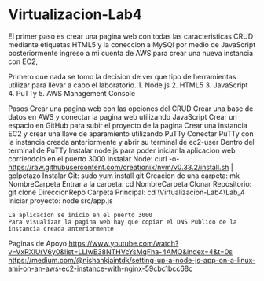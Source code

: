 # Virtualizacion-Lab4
El primer paso es crear una pagina web con todas las caracteristicas CRUD mediante etiquetas HTML5 
y la coneccion a MySQl por medio de JavaScript
posteriormente ingreso a mi cuenta de AWS para crear una nueva instancia con EC2, 


Primero que nada se tomo la decision de ver que tipo de herramientas utilizar para llevar a cabo el laboratorio.
    1. Node.js
    2. HTML5
    3. JavaScript
    4. PuTTy
    5. AWS Management Console

Pasos
    Crear una pagina web con las opciones del CRUD
    Crear una base de datos en AWS y conectar la pagina web utilizando JavaScript
    Crear un espacio en GitHub para subir el proyecto de la pagina
    Crear una instancia EC2 y crear una llave de aparamiento utilizando PuTTy
    Conectar PuTTy con la instancia creada anteriormente y abrir su terminal de ec2-user
    Dentro del terminal de PuTTy
        Instalar node.js para poder iniciar la aplicacion web corriendolo en el puerto 3000
        Instalar Node:  curl -o- https://raw.githubusercontent.com/creationix/nvm/v0.33.2/install.sh | golpetazo
        Instalar Git:   sudo yum install git
        Creacion de una carpeta:  mk NombreCarpeta
        Entrar a la carpeta: cd NombreCarpeta
        Clonar Repositorio: git clone DireccionRepo
        Carpeta Principal: cd \Virtualizacion-Lab4\Lab_4
        Iniciar proyecto: node src/app.js
        
    La aplicacion se inicio en el puerto 3000
    Para visualizar la pagina web hay que copiar el DNS Publico de la instancia creada anteriormente
    
Paginas de Apoyo
      https://www.youtube.com/watch?v=VxRXlUrV6y0&list=LLIwE38NTHVcYsMqFha-4AMQ&index=4&t=0s    
      https://medium.com/@nishankjaintdk/setting-up-a-node-js-app-on-a-linux-ami-on-an-aws-ec2-instance-with-nginx-59cbc1bcc68c
